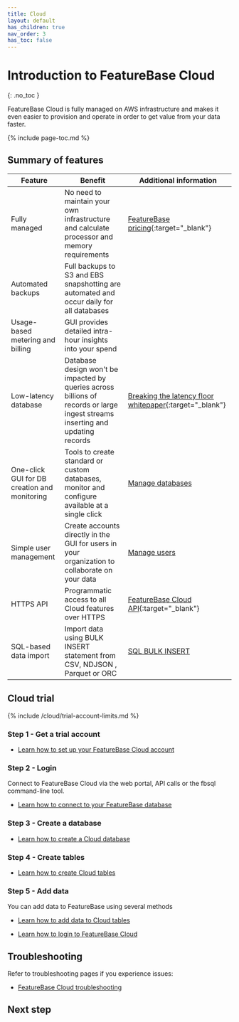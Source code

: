 ```yaml
---
title: Cloud
layout: default
has_children: true
nav_order: 3
has_toc: false
---
```


# Introduction to FeatureBase Cloud
{: .no_toc }

FeatureBase Cloud is fully managed on AWS infrastructure and makes it even easier to provision and operate in order to get value from your data faster.

{% include page-toc.md %}

## Summary of features

| Feature | Benefit | Additional information |
|---|---|---|
| Fully managed | No need to maintain your own infrastructure and calculate processor and memory requirements | [FeatureBase pricing](https://www.featurebase.com/pricing){:target="_blank"} |
| Automated backups | Full backups to S3 and EBS snapshotting are automated and occur daily for all databases |  |
| Usage-based metering and billing | GUI provides detailed intra-hour insights into your spend |  |
| Low-latency database | Database design won't be impacted by queries across billions of records or large ingest streams inserting and updating records | [Breaking the latency floor whitepaper](https://www.featurebase.com/blog/breaking-the-latency-floor-white-paper){:target="_blank"} |
| One-click GUI for DB creation and monitoring | Tools to create standard or custom databases, monitor and configure available at a single click | [Manage databases](/docs/cloud/cloud-databases/cloud-db-manage) |
| Simple user management | Create accounts directly in the GUI for users in your organization to collaborate on your data | [Manage users](/docs/cloud/cloud-users/cloud-users-manage) |
| HTTPS API | Programmatic access to all Cloud features over HTTPS | [FeatureBase Cloud API](https://api-docs-featurebase-cloud.redoc.ly/){:target="_blank"} |
| SQL-based data import | Import data using BULK INSERT statement from CSV, NDJSON , Parquet or ORC | [SQL BULK INSERT](/docs/sql-guide/statements/statement-insert-bulk) |

## Cloud trial

{% include /cloud/trial-account-limits.md %}

### Step 1 - Get a trial account

* [Learn how to set up your FeatureBase Cloud account](/docs/cloud/cloud-signup)

### Step 2 - Login

Connect to FeatureBase Cloud via the web portal, API calls or the fbsql command-line tool.

* [Learn how to connect to your FeatureBase database](/docs/cloud/cloud-db-connect/cloud-db-connect)

### Step 3 - Create a database

* [Learn how to create a Cloud database](/docs/cloud/cloud-databases/cloud-db-manage)

### Step 4 - Create tables

* [Learn how to create Cloud tables](/docs/cloud/cloud-tables/cloud-table-manage)

### Step 5 - Add data

You can add data to FeatureBase using several methods

* [Learn how to add data to Cloud tables](/docs/cloud/cloud-)

* [Learn how to login to FeatureBase Cloud]()

## Troubleshooting

Refer to troubleshooting pages if you experience issues:

* [FeatureBase Cloud troubleshooting](/docs/cloud/cloud-troubleshooting/cloud-troubleshooting-home)

## Next step
